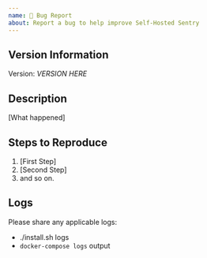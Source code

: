 ```yaml
---
name: 🐞 Bug Report
about: Report a bug to help improve Self-Hosted Sentry
---
```


## Version Information

Version: *VERSION HERE*


## Description

[What happened]

## Steps to Reproduce

1. [First Step]
2. [Second Step]
3. and so on.

## Logs

Please share any applicable logs:

- ./install.sh logs
- `docker-compose logs` output
